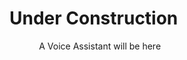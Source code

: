 <h1>Under Construction</h1>



&nbsp;&nbsp;&nbsp;&nbsp;&nbsp;&nbsp;&nbsp;&nbsp;&nbsp;&nbsp;&nbsp;&nbsp;A Voice Assistant will be here
